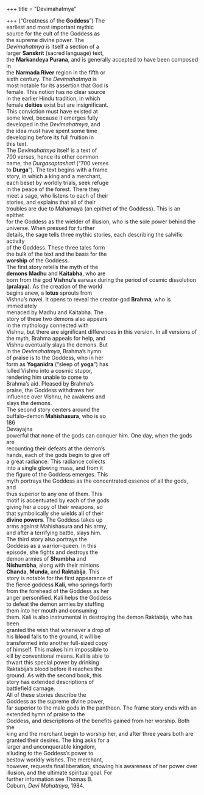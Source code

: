 +++
title = "Devimahatmya"

+++
(“Greatness of the **Goddess**”) The  
earliest and most important mythic  
source for the cult of the Goddess as  
the supreme divine power. The  
*Devimahatmya* is itself a section of a  
larger **Sanskrit** (sacred language) text,  
the **Markandeya Purana**, and is generally accepted to have been composed in  
the **Narmada River** region in the fifth or  
sixth century. The *Devimahatmya* is  
most notable for its assertion that God is  
female. This notion has no clear source  
in the earlier Hindu tradition, in which  
female **deities** exist but are insignificant.  
This conviction must have existed at  
some level, because it emerges fully  
developed in the *Devimahatmya*, and  
the idea must have spent some time  
developing before its full fruition in  
this text.  
The *Devimahatmya* itself is a text of  
700 verses, hence its other common  
name, the *Durgasaptashati* (“700 verses  
to **Durga**”). The text begins with a frame  
story, in which a king and a merchant,  
each beset by worldly trials, seek refuge  
in the peace of the forest. There they  
meet a sage, who listens to each of their  
stories, and explains that all of their  
troubles are due to Mahamaya (an epithet of the Goddess). This is an epithet  
for the Goddess as the wielder of illusion, who is the sole power behind the  
universe. When pressed for further  
details, the sage tells three mythic stories, each describing the salvific activity  
of the Goddess. These three tales form  
the bulk of the text and the basis for the  
**worship** of the Goddess.  
The first story retells the myth of the  
**demons Madhu** and **Kaitabha**, who are  
born from the god **Vishnu’s** earwax during the period of cosmic dissolution  
(**pralaya**). As the creation of the world  
begins anew, a **lotus** sprouts from  
Vishnu’s navel. It opens to reveal the creator-god **Brahma**, who is immediately  
menaced by Madhu and Kaitabha. The  
story of these two demons also appears  
in the mythology connected with  
Vishnu, but there are significant differences in this version. In all versions of  
the myth, Brahma appeals for help, and  
Vishnu eventually slays the demons. But  
in the *Devimahatmya*, Brahma’s hymn  
of praise is to the Goddess, who in her  
form as **Yoganidra** (“sleep of **yoga**”) has  
lulled Vishnu into a cosmic stupor,  
rendering him unable to come to  
Brahma’s aid. Pleased by Brahma’s  
praise, the Goddess withdraws her  
influence over Vishnu, he awakens and  
slays the demons.  
The second story centers around the  
buffalo-demon **Mahishasura**, who is so  
186  
Devayajna  
powerful that none of the gods can conquer him. One day, when the gods are  
recounting their defeats at the demon’s  
hands, each of the gods begin to give off  
a great radiance. This radiance collects  
into a single glowing mass, and from it  
the figure of the Goddess emerges. This  
myth portrays the Goddess as the concentrated essence of all the gods, and  
thus superior to any one of them. This  
motif is accentuated by each of the gods  
giving her a copy of their weapons, so  
that symbolically she wields all of their  
**divine powers**. The Goddess takes up  
arms against Mahishasura and his army,  
and after a terrifying battle, slays him.  
The third story also portrays the  
Goddess as a warrior-queen. In this  
episode, she fights and destroys the  
demon armies of **Shumbha** and  
**Nishumbha**, along with their minions  
**Chanda**, **Munda**, and **Raktabija**. This  
story is notable for the first appearance of  
the fierce goddess **Kali**, who springs forth  
from the forehead of the Goddess as her  
anger personified. Kali helps the Goddess  
to defeat the demon armies by stuffing  
them into her mouth and consuming  
them. Kali is also instrumental in destroying the demon Raktabija, who has been  
granted the wish that whenever a drop of  
his **blood** falls to the ground, it will be  
transformed into another full-sized copy  
of himself. This makes him impossible to  
kill by conventional means. Kali is able to  
thwart this special power by drinking  
Raktabija’s blood before it reaches the  
ground. As with the second book, this  
story has extended descriptions of  
battlefield carnage.  
All of these stories describe the  
Goddess as the supreme divine power,  
far superior to the male gods in the pantheon. The frame story ends with an  
extended hymn of praise to the  
Goddess, and descriptions of the benefits gained from her worship. Both the  
king and the merchant begin to worship her, and after three years both are  
granted their desires. The king asks for a  
larger and unconquerable kingdom,  
alluding to the Goddess’s power to  
bestow worldly wishes. The merchant,  
however, requests final liberation, showing his awareness of her power over illusion, and the ultimate spiritual goal. For  
further information see Thomas B.  
Coburn, *Devi Mahatmya*, 1984.